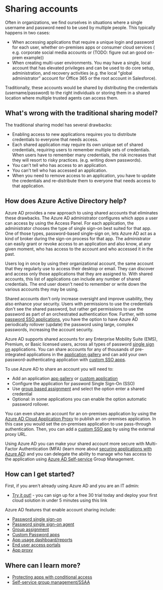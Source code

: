 <properties
                pageTitle="Sharing accounts using Azure AD |  Microsoft Azure"
                description="Describes how Azure Active Directory enables organizations to securely share accounts for on-premises apps and consumer cloud services."
                services="active-directory"
                documentationCenter=""
                authors="msStevenPo"
                manager="msStevenPo"
                editor=""/>

<tags
                ms.service="active-directory"
                ms.workload="identity"
                ms.tgt_pltfrm="na"
                ms.devlang="na"
                ms.topic="article"
                ms.date="08/20/2015"
                ms.author="stevenpo"/>


# Sharing accounts

Often in organizations, we find ourselves in situations where a single username and password need to be used by multiple people. This typically happens in two cases:

- When accessing applications that require a unique login and password for each user, whether on-premises apps or consumer cloud services ( e.g. corporate social media accounts or (TODO: figure out an good on-prem example))
- When creating multi-user environments. You may have a single, local account that has elevated privileges and can be used to do core setup, administration, and recovery activities (e.g. the local "global administrator" account for Office 365 or the root account in Salesforce).

Traditionally, these accounts would be shared by distributing the credentials (username/password) to the right individuals or storing them in a shared location where multiple trusted agents can access them.

## What's wrong with the traditional sharing model?

The traditional sharing model has several drawbacks:
- Enabling access to new applications requires you to distribute credentials to everyone that needs access.
- Each shared application may require its own unique set of shared credentials, requiring users to remember multiple sets of credentials. When users have to remember many credentials, the risk increases that they will resort to risky practices. (e.g. writing down passwords).
- You can't tell who has access to an application.
- You can't tell who has accessed an application.
- When you need to remove access to an application, you have to update the credentials and re-distribute them to everyone that needs access to that application.

## How does Azure Active Directory help?

Azure AD provides a new approach to using shared accounts that eliminates these drawbacks. The Azure AD administrator configures which apps a user can access by using the Access Panel.  For each application, the administrator chooses the type of single sign-on best suited for that app. One of those types, password-based single-sign on, lets Azure AD act as a kind of broker during the sign-on process for that app. The administrator can easily grant or revoke access to an application and also know, at any given moment, who has access to the account and who accessed it in the past.

Users log in once by using their organizational account, the same account that they regularly use to access their desktop or email. They can discover and access only those applications that they are assigned to. With shared accounts, this list of applications can include any number of shared credentials. The end user doesn't need to remember or write down the various accounts they may be using.

Shared accounts don't only increase oversight and improve usability, they also enhance your security. Users with permissions to use the credentials don't see the shared password, but rather get permissions to use the password as part of an orchestrated authentication flow. Further, with some [password SSO applications](), you have the option to have Azure AD periodically rollover (update) the password using large, complex passwords, increasing the account security.

Azure AD supports shared accounts for any Enterprise Mobility Suite (EMS), Premium, or Basic licensed users,  across all types of password [single sign on]() applications. You can share accounts for any of thousands of pre-integrated applications in the [application gallery]() and can add your own password-authenticating application with [custom SSO apps]().

To use Azure AD to share an account you will need to:
- Add an application [app gallery]() or [custom application]()
- Configure the application for password Single Sign-On (SSO)
- Use [group based assignment](active-directory-accessmanagement-group-saasapps.md) and select the option enter a shared credential
- Optional: in some applications you can enable the option automatic password rollover.  

You can even share an account for an on-premises application by using the [Azure AD Cloud Application Proxy](active-directory-application-proxy-get-started.md) to publish an on-premises application. In this case you would set the on-premises application to use pass-through authentication. Then, you can add a [custom SSO app]() by using the external proxy URL.

Using Azure AD you can make your shared account more secure with Multi-Factor Authentication (MFA) (learn more about [securing applications with Azure AD](multi-factor-authentication-get-started.md)) and you can delegate the ability to manage who has access to the application using [Azure AD Self-service](active-directory-accessmanagement-self-service-group-management.md) Group Management.

## How can I get started?

First, if you aren't already using Azure AD and you are an IT admin:

 - [Try it out!](https://azure.microsoft.com/trial/get-started-active-directory/) - you can sign up for a free 30 trial today and deploy your first cloud solution in under 5 minutes using this link

Azure AD features that enable account sharing include:

- [Password single sign-on](active-directory-passwords-getting-started.md)
- [Password single sign-on agent]()
- [Group assignment](active-directory-accessmanagement-self-service-group-management.md)
- [Custom Password apps]()
- [App usage dashboard/reports](active-directory-passwords-get-insights.md)
- [End user access portals]()
- [App proxy](active-directory-application-proxy-get-started.md)

## Where can I learn more?

- [Protecting apps with conditional access](active-directory-conditional-access.md)
- [Self-service group management/SSAA](active-directory-accessmanagement-self-service-group-management.md)
